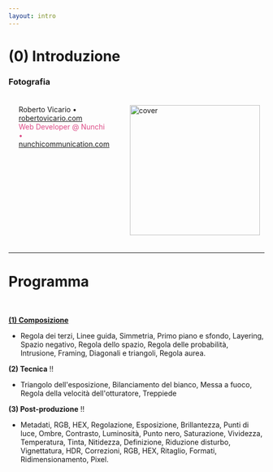 ```yaml
---
layout: intro
---
```


# (0) Introduzione

<h3>Fotografia</h3>

<div class="two-column-container">
  <div class="left-column">
    <div class="absolute bottom-10">
      <span class="font-700">
        Roberto Vicario • <a href="https://www.robertovicario.com" target="_blank">robertovicario.com</a>
      </span>
      <br>
      <span class="font-700" style="color: #dd4a86">
        Web Developer @ Nunchi • <a href="https://www.nunchicommunication.com" target="_blank">nunchicommunication.com</a>
      </span>
    </div>
  </div>
  <div class="right-column">
    <img src="https://raw.githubusercontent.com/robertovicario/Comunicazione-Digitale/main/Fotografia/cover.png" width="256" alt="cover"/>
  </div>
</div>

<style>
.two-column-container {
    display: flex;
}

.left-column {
    flex: 1;
    padding: 20px;
}

.right-column {
    flex: 1;
    display: flex;
    justify-content: flex-end;
    align-items: flex-end;
    padding: 20px;
}

</style>

---

# Programma

<br>

**[(1) Composizione](./1-composizione.md)**

- Regola dei terzi, Linee guida, Simmetria, Primo piano e sfondo, Layering, Spazio negativo, Regola dello spazio, Regola delle probabilità, Intrusione, Framing, Diagonali e triangoli, Regola aurea.

**(2) Tecnica** !!

- Triangolo dell'esposizione, Bilanciamento del bianco, Messa a fuoco, Regola della velocità dell'otturatore, Treppiede

**(3) Post-produzione** !!

- Metadati, RGB, HEX, Regolazione, Esposizione, Brillantezza, Punti di luce, Ombre, Contrasto, Luminosità, Punto nero, Saturazione, Vividezza, Temperatura, Tinta, Nitidezza, Definizione, Riduzione disturbo, Vignettatura, HDR, Correzioni, RGB, HEX, Ritaglio, Formati, Ridimensionamento, Pixel.